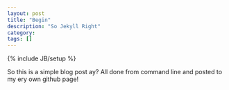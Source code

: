 ```yaml
---
layout: post
title: "Begin"
description: "So Jekyll Right"
category: 
tags: []
---
```

{% include JB/setup %}


So this is a simple blog post ay? All done from command line and posted to my ery own github page!<br>
